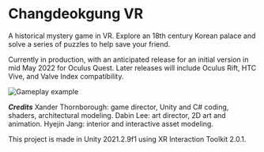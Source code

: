 # Changdeokgung VR
A historical mystery game in VR. Explore an 18th century Korean palace and solve a series of puzzles to help save your friend.

Currently in production, with an anticipated release for an initial version in mid May 2022 for Oculus Quest. Later releases will include Oculus Rift, HTC Vive, and Valve Index compatibility. 

![Gameplay example](/media/changdeokgung_vr_semester1.gif)

***Credits***
Xander Thornborough: game director, Unity and C# coding, shaders, architectural modeling.
Dabin Lee: art director, 2D art and animation.
Hyejin Jang: interior and interactive asset modeling.


This project is made in Unity 2021.2.9f1 using XR Interaction Toolkit 2.0.1.